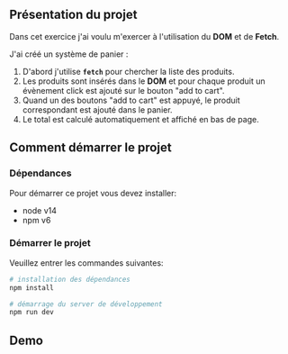 ## Présentation du projet

Dans cet exercice j'ai voulu m'exercer à l'utilisation du **DOM** et de **Fetch**.

J'ai créé un système de panier : 
1. D'abord j'utilise **`fetch`** pour chercher la liste des produits.
2. Les produits sont insérés dans le **DOM** et pour chaque produit un évènement click est ajouté sur le bouton "add to cart".
3. Quand un des boutons "add to cart" est appuyé, le produit correspondant est ajouté dans le panier.
4. Le total est calculé automatiquement et affiché en bas de page.



## Comment démarrer le projet

### Dépendances

Pour démarrer ce projet vous devez installer:
- node v14
- npm v6

### Démarrer le projet 

Veuillez entrer les commandes suivantes:

```bash
# installation des dépendances
npm install

# démarrage du server de développement
npm run dev
```

## Demo 

